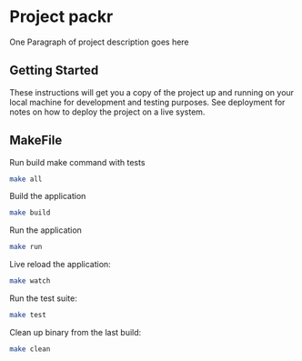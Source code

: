 # Project packr

One Paragraph of project description goes here

## Getting Started

These instructions will get you a copy of the project up and running on your local machine for development and testing purposes. See deployment for notes on how to deploy the project on a live system.

## MakeFile

Run build make command with tests
```bash
make all
```

Build the application
```bash
make build
```

Run the application
```bash
make run
```

Live reload the application:
```bash
make watch
```

Run the test suite:
```bash
make test
```

Clean up binary from the last build:
```bash
make clean
```
